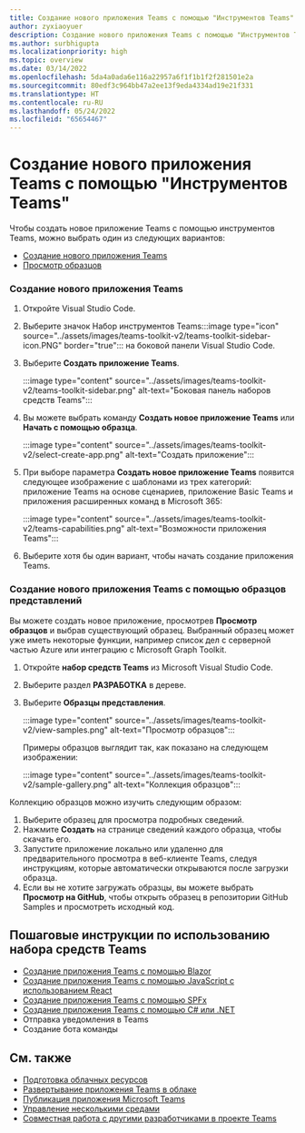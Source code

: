 ```yaml
---
title: Создание нового приложения Teams с помощью "Инструментов Teams"
author: zyxiaoyuer
description: Создание нового приложения Teams с помощью "Инструментов Teams"
ms.author: surbhigupta
ms.localizationpriority: high
ms.topic: overview
ms.date: 03/14/2022
ms.openlocfilehash: 5da4a0ada6e116a22957a6f1f1b1f2f281501e2a
ms.sourcegitcommit: 80edf3c964bb47a2ee13f9eda4334ad19e21f331
ms.translationtype: HT
ms.contentlocale: ru-RU
ms.lasthandoff: 05/24/2022
ms.locfileid: "65654467"
---
```

# <a name="create-a-new-teams-app-using-teams-toolkit"></a>Создание нового приложения Teams с помощью "Инструментов Teams"

Чтобы создать новое приложение Teams с помощью инструментов Teams, можно выбрать один из следующих вариантов:

* [Создание нового приложения Teams](create-new-project.md#create-a-new-teams-app)
* [Просмотр образцов](create-new-project.md#create-a-new-teams-app-using-view-samples)

### <a name="create-a-new-teams-app"></a>Создание нового приложения Teams

1. Откройте Visual Studio Code.
1. Выберите значок Набор инструментов Teams:::image type="icon" source="../assets/images/teams-toolkit-v2/teams-toolkit-sidebar-icon.PNG" border="true"::: на боковой панели Visual Studio Code.
1. Выберите **Создать приложение Teams**.

   :::image type="content" source="../assets/images/teams-toolkit-v2/teams-toolkit-sidebar.png" alt-text="Боковая панель наборов средств Teams":::

1. Вы можете выбрать команду **Создать новое приложение Teams** или **Начать с помощью образца**.
   
   :::image type="content" source="../assets/images/teams-toolkit-v2/select-create-app.png" alt-text="Создать приложение":::
   
1. При выборе параметра **Создать новое приложение Teams** появится следующее изображение с шаблонами из трех категорий: приложение Teams на основе сценариев, приложение Basic Teams и приложения расширенных команд в Microsoft 365: 

   :::image type="content" source="../assets/images/teams-toolkit-v2/teams-capabilities.png" alt-text="Возможности приложения Teams":::

1. Выберите хотя бы один вариант, чтобы начать создание приложения Teams.


### <a name="create-a-new-teams-app-using-view-samples"></a>Создание нового приложения Teams с помощью образцов представлений

Вы можете создать новое приложение, просмотрев **Просмотр образцов** и выбрав существующий образец. Выбранный образец может уже иметь некоторые функции, например список дел с серверной частью Azure или интеграцию с Microsoft Graph Toolkit.

 1. Откройте **набор средств Teams** из Microsoft Visual Studio Code.
 1. Выберите раздел **РАЗРАБОТКА** в дереве.
 1. Выберите **Образцы представления**. 

    :::image type="content" source="../assets/images/teams-toolkit-v2/view-samples.png" alt-text="Просмотр образцов":::

    Примеры образцов выглядит так, как показано на следующем изображении:
   
    :::image type="content" source="../assets/images/teams-toolkit-v2/sample-gallery.png" alt-text="Коллекция образцов":::

  Коллекцию образцов можно изучить следующим образом:

  1. Выберите образец для просмотра подробных сведений.
  1. Нажмите **Создать** на странице сведений каждого образца, чтобы скачать его. 
  1. Запустите приложение локально или удаленно для предварительного просмотра в веб-клиенте Teams, следуя инструкциям, которые автоматически открываются после загрузки образца.
  1. Если вы не хотите загружать образцы, вы можете выбрать **Просмотр на GitHub**, чтобы открыть образец в репозитории GitHub Samples и просмотреть исходный код.

## <a name="step-by-step-guides-using-teams-toolkit"></a>Пошаговые инструкции по использованию набора средств Teams

* [Создание приложения Teams с помощью Blazor](../sbs-gs-blazorupdate.yml)
* [Создание приложения Teams с помощью JavaScript с использованием React](../sbs-gs-javascript.yml)
* [Создание приложения Teams с помощью SPFx](../sbs-gs-spfx.yml)
* [Создание приложения Teams с помощью C# или .NET](../sbs-gs-csharp.yml)
* Отправка уведомления в Teams 
* Создание бота команды

## <a name="see-also"></a>См. также

* [Подготовка облачных ресурсов](provision.md)
* [Развертывание приложения Teams в облаке](deploy.md)
* [Публикация приложения Microsoft Teams](../concepts/deploy-and-publish/appsource/publish.md)
* [Управление несколькими средами](TeamsFx-multi-env.md)
* [Совместная работа с другими разработчиками в проекте Teams](TeamsFx-collaboration.md)